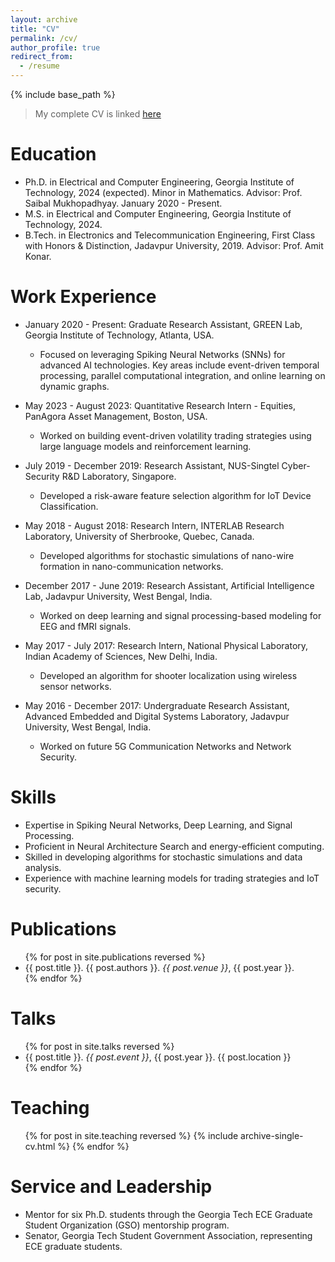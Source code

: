 ```yaml
---
layout: archive
title: "CV"
permalink: /cv/
author_profile: true
redirect_from:
  - /resume
---
```


{% include base_path %}


> My complete CV is linked [here](http://cbiswadeep.github.io/files/CV.pdf)



Education
======
* Ph.D. in Electrical and Computer Engineering, Georgia Institute of Technology, 2024 (expected). Minor in Mathematics. Advisor: Prof. Saibal Mukhopadhyay. January 2020 - Present.
* M.S. in Electrical and Computer Engineering, Georgia Institute of Technology, 2024. 
* B.Tech. in Electronics and Telecommunication Engineering, First Class with Honors & Distinction, Jadavpur University, 2019. Advisor: Prof. Amit Konar.

Work Experience
======
* January 2020 - Present: Graduate Research Assistant, GREEN Lab, Georgia Institute of Technology, Atlanta, USA.
  * Focused on leveraging Spiking Neural Networks (SNNs) for advanced AI technologies. Key areas include event-driven temporal processing, parallel computational integration, and online learning on dynamic graphs.

* May 2023 - August 2023: Quantitative Research Intern - Equities, PanAgora Asset Management, Boston, USA.
  * Worked on building event-driven volatility trading strategies using large language models and reinforcement learning.

* July 2019 - December 2019: Research Assistant, NUS-Singtel Cyber-Security R&D Laboratory, Singapore.
  * Developed a risk-aware feature selection algorithm for IoT Device Classification.

* May 2018 - August 2018: Research Intern, INTERLAB Research Laboratory, University of Sherbrooke, Quebec, Canada.
  * Developed algorithms for stochastic simulations of nano-wire formation in nano-communication networks.

* December 2017 - June 2019: Research Assistant, Artificial Intelligence Lab, Jadavpur University, West Bengal, India.
  * Worked on deep learning and signal processing-based modeling for EEG and fMRI signals.

* May 2017 - July 2017: Research Intern, National Physical Laboratory, Indian Academy of Sciences, New Delhi, India.
  * Developed an algorithm for shooter localization using wireless sensor networks.

* May 2016 - December 2017: Undergraduate Research Assistant, Advanced Embedded and Digital Systems Laboratory, Jadavpur University, West Bengal, India.
  * Worked on future 5G Communication Networks and Network Security.

Skills
======
* Expertise in Spiking Neural Networks, Deep Learning, and Signal Processing.
* Proficient in Neural Architecture Search and energy-efficient computing.
* Skilled in developing algorithms for stochastic simulations and data analysis.
* Experience with machine learning models for trading strategies and IoT security.

Publications
======
  <ul>
    {% for post in site.publications reversed %}
    <li>{{ post.title }}. {{ post.authors }}. <em>{{ post.venue }}</em>, {{ post.year }}.</li>
    {% endfor %}
  </ul>
  
Talks
======
  <ul>
    {% for post in site.talks reversed %}
    <li>{{ post.title }}. <em>{{ post.event }}</em>, {{ post.year }}. {{ post.location }}</li>
    {% endfor %}
  </ul>
  
Teaching
======
  <ul>{% for post in site.teaching reversed %}
    {% include archive-single-cv.html %}
  {% endfor %}</ul>
  
Service and Leadership
======
* Mentor for six Ph.D. students through the Georgia Tech ECE Graduate Student Organization (GSO) mentorship program.
* Senator, Georgia Tech Student Government Association, representing ECE graduate students.



